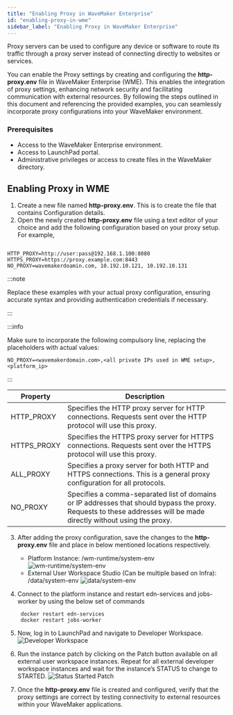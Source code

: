 ```yaml
---
title: "Enabling Proxy in WaveMaker Enterprise"
id: "enabling-proxy-in-wme"
sidebar_label: "Enabling Proxy in WaveMaker Enterprise"
---
```


Proxy servers can be used to configure any device or software to route its traffic through a proxy server instead of connecting directly to websites or services.

You can enable the Proxy settings by creating and configuring the **http-proxy.env** file in WaveMaker Enterprise (WME). This enables the integration of proxy settings, enhancing network security and facilitating communication with external resources. By following the steps outlined in this document and referencing the provided examples, you can seamlessly incorporate proxy configurations into your WaveMaker environment.

### Prerequisites

- Access to the WaveMaker Enterprise environment.
- Access to LaunchPad portal.
- Administrative privileges or access to create files in the WaveMaker directory.

## Enabling Proxy in WME

1. Create a new file named **http-proxy.env**. This is to create the file that contains Configuration details.
2. Open the newly created **http-proxy.env** file using a text editor of your choice and add the following configuration based on your proxy setup. For example,

```

HTTP_PROXY=http://user:pass@192.168.1.100:8080
HTTPS_PROXY=https://proxy.example.com:8443
NO_PROXY=wavemakerdoamin.com, 10.192.10.121, 10.192.10.131

```

:::note

Replace these examples with your actual proxy configuration, ensuring accurate syntax and providing authentication credentials if necessary.

:::

:::info

Make sure to incorporate the following compulsory line, replacing the placeholders with actual values:

```
NO_PROXY=<wavemakerdomain.com>,<all private IPs used in WME setup>, <platform_ip>
```

:::

| Property | Description |
| ---- | ---- |
| HTTP_PROXY | Specifies the HTTP proxy server for HTTP connections. Requests sent over the HTTP protocol will use this proxy. |
| HTTPS_PROXY | Specifies the HTTPS proxy server for HTTPS connections. Requests sent over the HTTPS protocol will use this proxy. |
| ALL_PROXY | Specifies a proxy server for both HTTP and HTTPS connections. This is a general proxy configuration for all protocols. |
| NO_PROXY | Specifies a comma-separated list of domains or IP addresses that should bypass the proxy. Requests to these addresses will be made directly without using the proxy. |

3. After adding the proxy configuration, save the changes to the **http-proxy.env** file and place in below mentioned locations respectively.
   - Platform Instance: /wm-runtime/system-env
  ![wm-runtime/system-env](/learn/assets/wm-runtime-system-env.png)
   - External User Workspace Studio (Can be multiple based on Infra): /data/system-env
  ![data/system-env](/learn/assets/data-system-env.png)

4. Connect to the platform instance and restart edn-services and jobs-worker by using the below set of commands 
   
   ```
    docker restart edn-services
    docker restart jobs-worker
   ```
5. Now, log in to LaunchPad and navigate to Developer Workspace.
   ![Developer Workspace](/learn/assets/developer-workspace.png)
6. Run the instance patch by clicking on the Patch button available on all external user workspace instances. Repeat for all external developer workspace instances and wait for the instance’s  STATUS to change to STARTED.
   ![Status Started Patch](/learn/assets/status-started-patch.png)
7. Once the **http-proxy.env** file is created and configured, verify that the proxy settings are correct by testing connectivity to external resources within your WaveMaker applications.
